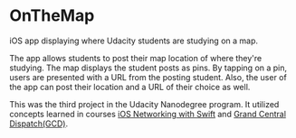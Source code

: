 # OnTheMap
iOS app displaying where Udacity students are studying on a map. 

The app allows students to post their map location of where they're studying. The map displays the student posts as pins. By tapping on a pin, users are presented with a URL from the posting student. Also, the user of the app can post their location and a URL of their choice as well.

This was the third project in the Udacity Nanodegree program. It utilized concepts learned in courses [iOS Networking with Swift](https://www.udacity.com/course/ios-networking-with-swift--ud421) and [Grand Central Dispatch(GCD)](https://www.udacity.com/course/grand-central-dispatch-gcd--ud576).
